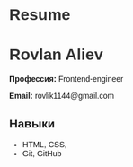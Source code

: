 # Resume
<!DOCTYPE html>
<html lang="ru">
<head>
    <meta charset="UTF-8">
    <meta name="viewport" content="width=device-width, initial-scale=1.0">
    <title>Резюме</title>
    <style>
        body { font-family: Arial, sans-serif; margin: 40px; }
        h1 { color: #333; }
    </style>
</head>
<body>
    <h1>Rovlan Aliev</h1>
    <p><strong>Профессия:</strong> Frontend-engineer</p>
    <p><strong>Email:</strong> rovlik1144@gmail.com</p>
    <h2>Навыки</h2>
    <ul>
        <li>HTML, CSS,</li>
        <li>Git, GitHub</li>
    </ul>
</body>
</html>
